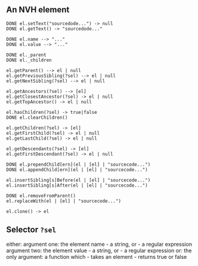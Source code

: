 ## An NVH element

```
DONE el.setText("sourcedode...") -> null
DONE el.getText() -> "sourcedode..."

DONE el.name --> "..."
DONE el.value --> "..."

DONE el._parent
DONE el._children

el.getParent() --> el | null
el.getPreviousSibling(?sel) --> el | null
el.getNextSibling(?sel) --> el | null

el.getAncestors(?sel) --> [el]
el.getClosestAncestor(?sel) -> el | null
el.getTopAncestor() -> el | null

el.hasChildren(?sel) -> true|false
DONE el.clearChildren()

el.getChildren(?sel) -> [el]
el.getFirstChild(?sel) -> el | null
el.getLastChild(?sel) -> el | null

el.getDescendants(?sel) -> [el]
el.getFirstDescendant(?sel) -> el | null

DONE el.prependChild[ern](el | [el] | "sourcecode...")
DONE el.appendChild[ern](el | [el] | "sourcecode...")

el.insertSibling[s]Before(el | [el] | "sourcecode...")
el.insertSibling[s]After(el | [el] | "sourcecode...")

DONE el.removeFromParent()
el.replaceWith(el | [el] | "sourcecode...")

el.clone() -> el

```

## Selector `?sel`

either:
	argument one: the element name
		- a string, or
		- a regular expression
	argument two: the element value
		- a string, or
		- a regular expression
or:
	the only argument: a function which
		- takes an element
		- returns true or false

